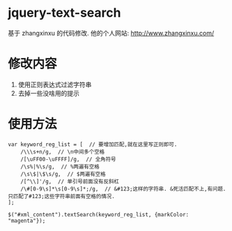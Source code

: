 # jquery-text-search 
基于 zhangxinxu 的代码修改. 他的个人网站: http://www.zhangxinxu.com/

# 修改内容 
1. 使用正则表达式过滤字符串
2. 去掉一些没啥用的提示

# 使用方法 
```
var keyword_reg_list = [  // 要增加匹配,就在这里写正则即可.
    /\\\s+n/g,  // \n中间多个空格
    /[\uFF00-\uFFFF]/g,  // 全角符号
    /\s%|%\s/g,  // %两遍有空格
    /\s\$|\$\s/g,  // $两遍有空格
    /[^\\]'/g,  // 单引号前面没有反斜杠
    /\#[0-9\s]*\s[0-9\s]*;/g,  // &#123;这样的字符串. &死活匹配不上,有问题. 只匹配了#123;这些字符串前面有空格的情况.
];

$("#xml_content").textSearch(keyword_reg_list, {markColor: "magenta"});
```
